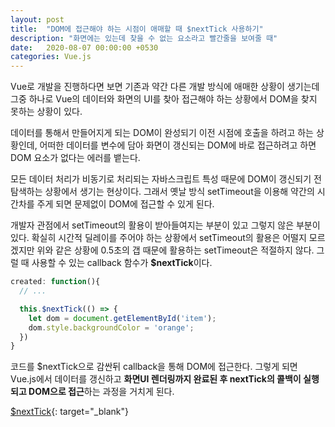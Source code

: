 ```yaml
---
layout: post
title:  "DOM에 접근해야 하는 시점이 애매할 때 $nextTick 사용하기"
description: "화면에는 있는데 찾을 수 없는 요소라고 빨간줄을 보여줄 때"
date:   2020-08-07 00:00:00 +0530
categories: Vue.js
---
```

Vue로 개발을 진행하다면 보면 기존과 약간 다른 개발 방식에 애매한 상황이 생기는데 그중 하나로 Vue의 데이터와 화면의 UI를 찾아 접근해야 하는 상황에서 DOM을 찾지 못하는 상황이 있다.  

데이터를 통해서 만들어지게 되는 DOM이 완성되기 이전 시점에 호출을 하려고 하는 상황인데, 어떠한 데이터를 변수에 담아 화면이 갱신되는 DOM에 바로 접근하려고 하면 DOM 요소가 없다는 에러를 뱉는다.  

모든 데이터 처리가 비동기로 처리되는 자바스크립트 특성 때문에 DOM이 갱신되기 전 탐색하는 상황에서 생기는 현상이다. 그래서 옛날 방식 setTimeout을 이용해 약간의 시간차를 주게 되면 문제없이 DOM에 접근할 수 있게 된다.

개발자 관점에서 setTimeout의 활용이 받아들여지는 부분이 있고 그렇지 않은 부분이 있다. 확실히 시간적 딜레이를 주어야 하는 상황에서 setTimeout의 활용은 어떨지 모르겠지만 위와 같은 상황에 0.5초의 갭 때문에 활용하는 setTimeout은 적절하지 않다. 그럴 때 사용할 수 있는 callback 함수가 **$nextTick**이다.

```js
created: function(){
  // ...

  this.$nextTick(() => {
    let dom = document.getElementById('item');
    dom.style.backgroundColor = 'orange';
  })
}
```

코드를 $nextTick으로 감싼뒤 callback을 통해 DOM에 접근한다. 그렇게 되면 Vue.js에서 데이터를 갱신하고 **화면UI 렌더링까지 완료된 후 nextTick의 콜백이 실행되고 DOM으로 접근**하는 과정을 거치게 된다.

[$nextTick](https://kr.vuejs.org/v2/api/index.html#Vue-nextTick){: target="_blank"}

